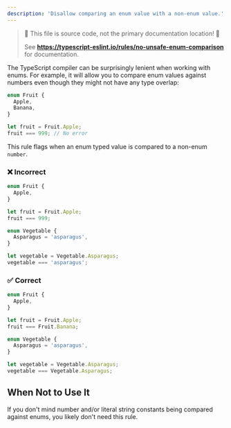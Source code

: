 ```yaml
---
description: 'Disallow comparing an enum value with a non-enum value.'
---
```


> 🛑 This file is source code, not the primary documentation location! 🛑
>
> See **https://typescript-eslint.io/rules/no-unsafe-enum-comparison** for documentation.

The TypeScript compiler can be surprisingly lenient when working with enums.
For example, it will allow you to compare enum values against numbers even though they might not have any type overlap:

```ts
enum Fruit {
  Apple,
  Banana,
}

let fruit = Fruit.Apple;
fruit === 999; // No error
```

This rule flags when an enum typed value is compared to a non-enum `number`.

<!--tabs-->

### ❌ Incorrect

```ts
enum Fruit {
  Apple,
}

let fruit = Fruit.Apple;
fruit === 999;
```

```ts
enum Vegetable {
  Asparagus = 'asparagus',
}

let vegetable = Vegetable.Asparagus;
vegetable === 'asparagus';
```

### ✅ Correct

```ts
enum Fruit {
  Apple,
}

let fruit = Fruit.Apple;
fruit === Fruit.Banana;
```

```ts
enum Vegetable {
  Asparagus = 'asparagus',
}

let vegetable = Vegetable.Asparagus;
vegetable === Vegetable.Asparagus;
```

<!--/tabs-->

## When Not to Use It

If you don't mind number and/or literal string constants being compared against enums, you likely don't need this rule.
